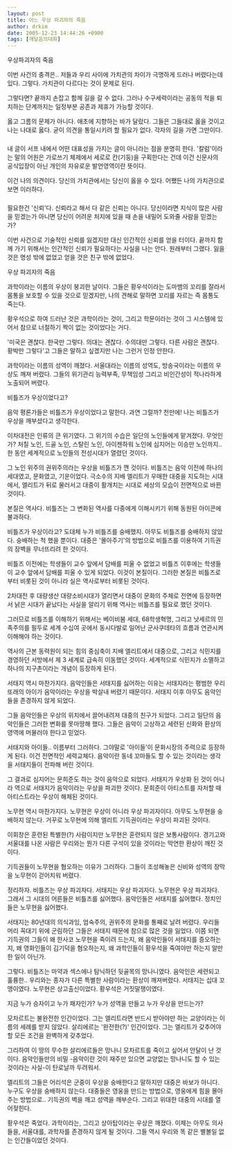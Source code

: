 ```yaml
---
layout: post
title: 어느 우상 파괴자의 죽음
author: drkim
date: 2005-12-23 14:44:26 +0900
tags: [깨달음의대화]
---
```

우상파괴자의 죽음
  

  
이번 사건의 충격은.. 저들과 우리 사이에 가치관의 차이가 극명하게 드러나 버렸다는데 있다. 그렇다. 가치관이 다르다는 것이 문제로 된다. 
  

  
그렇다면? 끝까지 손잡고 함께 길을 갈 수 없다. 그러나 수구세력이라는 공동의 적을 퇴치하는 단계까지는 일정부분 공존과 제휴가 가능할 것이다. 
  

  
옳고 그름의 문제가 아니다. 애초에 지향하는 바가 달랐다. 그들은 그들대로 옳을 것이고 나는 나대로 옳다. 굳이 의견을 통일시키려 할 필요가 없다. 각자의 길을 가면 그만이다. 
  

  
###
  

  
내 글이 서프 내에서 어떤 대표성을 가지는 글이 아니라는 점을 분명히 한다. '칼럼'이라는 말의 어원은 가로쓰기 체제에서 세로로 칸(기둥)을 구획한다는 건데 이건 신문사의 공식입장이 아닌 개인의 자유로운 발언영역이란 뜻이다. 
  

  
이건 나의 의견이다. 당신의 가치관에서는 당신이 옳을 수 있다. 어쨌든 나의 가치관으로 보면 이러하다. 
  

  
###
  

  
필요한건 '신뢰'다. 신뢰라고 해서 다 같은 신뢰는 아니다. 당신이라면 지식이 많은 사람을 믿겠는가 아니면 당신이 어려운 처지에 있을 때 손을 내밀어 도와줄 사람을 믿겠는가? 
  

  
이번 사건으로 기술적인 신뢰를 잃겠지만 대신 인간적인 신뢰를 얻을 터이다. 끝까지 함께 가기 위해서는 인간적인 신뢰가 필요하다는 사실을 나는 안다. 원래부터 그랬다. 잃을 것은 명성 밖에 없었고 얻을 것은 친구 밖에 없었다. 
  

  

  
우상 파괴자의 죽음
  

  
과학이라는 이름의 우상이 붕괴한 날이다. 그들은 황우석이라는 도마뱀의 꼬리를 잘라서 몸통을 보호할 수 있을 것으로 믿겠지만, 나의 견해로 말하면 꼬리를 자르는 즉 몸통도 죽는다. 
  

  
황우석으로 하여 드러난 것은 과학이라는 것이, 그리고 학문이라는 것이 그 시스템에 있어서 참으로 너절하기 짝이 없는 것이었다는 거다. 
  

  
'미국은 괜찮다. 한국만 그렇다. 의대는 괜찮다. 수의대만 그렇다. 다른 사람은 괜찮다. 황박만 그렇다'고 그들은 말하고 싶겠지만 나는 그런거 인정 안한다. 
  

  
과학이라는 이름의 성역이 깨졌다. 서울대라는 이름의 성역도, 방송국이라는 이름의 우상도 깨져 버렸다. 그들의 위기관리 능력부족, 무책임성 그리고 비인간성이 적나라하게 노출되어 버렸다.
  

  

  
비틀즈가 우상이었다고?
  

  
음악 평론가들은 비틀즈가 우상이었다고 말한다. 과연 그럴까? 천만에! 나는 비틀즈가 우상을 깨부셨다고 생각한다. 
  

  
이차대전은 인류의 큰 위기였다. 그 위기의 수습은 일단의 노인들에게 맡겨졌다. 무엇인가? 처칠 노인, 드골 노인, 스탈린 노인, 아이젠하워 노인에 심지어는 이승만 노인까지.. 한 동안 세계적으로 노인들의 전성시대가 열렸던 것이다. 
  

  
그 노인 위주의 권위주의라는 우상을 비틀즈가 깬 것이다. 비틀즈는 음악 이전에 하나의 세대였고, 문화였고, 기운이었다. 극소수의 지배 엘리트가 우매한 대중을 지도하는 시대에서, 엘리트가 뒤로 물러서고 대중이 활개치는 시대로 세상의 모습이 전면적으로 바뀐 것이다. 
  

  
본질은 역사다. 비틀즈는 그 변화된 역사를 다중에게 이해시키기 위해 동원된 아이콘에 불과하다. 
  

  
비틀즈가 우상이라고? 도대체 누가 비틀즈를 숭배했지. 아무도 비틀즈를 숭배하지 않았다. 숭배하는 척 했을 뿐이다. 대중은 '몰아주기'의 방법으로 비틀즈를 이용하여 기득권의 장벽을 무너뜨리려 한 것이다.
  

  
비틀즈 이전에는 학생들이 교수 앞에서 담배를 피울 수 없었고 비틀즈 이후에는 학생들이 교수 앞에서 담배를 피울 수 있게 되었다. 이것이 본질이다. 그러한 본질은 비틀즈로부터 비롯된 것이 아니라 실은 역사로부터 비롯된 것이다. 
  

  
2차대전 후 대량생산 대량소비시대가 열리면서 대중이 문화의 주체로 전면에 등장하면서 낡은 시대가 끝났다는 사실을 알리기 위해 역사는 비틀즈를 필요로 했던 것이다. 
  

  
그러므로 비틀즈를 이해하기 위해서는 베이비붐 세대, 68학생혁명, 그리고 낫세르의 민족주의를 필두로 세계 수십여 곳에서 동시다발로 일어난 군사쿠데타의 흐름과 연관시켜 이해해야 하는 것이다.
  

  
역사의 근본 동력원이 되는 힘의 중심축이 지배 엘리트에서 대중으로, 그리고 식민지를 경영하던 서방에서 제 3 세계로 급속히 이동했던 것이다. 세계적으로 식민지가 소멸하고 하나의 지구촌이라는 개념이 등장하게 된다. 
  

  
서태지 역시 마찬가지다. 음악인들은 서태지를 싫어하는 이유는 서태지라는 평범한 우리 또래의 아이가 음악이라는 우상을 박살내 버렸기 때문이다. 서태지 이후 아무도 음악인들을 존경하지 않게 되었다. 
  

  
그들 음악인들은 우상의 위치에서 끌어내려져 대중의 친구가 되었다. 그리고 일단의 음악인들은 그러한 변화를 못마땅해 했다. 그들은 음악이 고상하고 세련된 신화와 환상의 영역에 머물러야 한다고 믿었다. 
  

  
서태지와 아이들.. 이름부터 그러하다. 그야말로 '아이들'이 문화시장의 주력으로 등장하게 된다. 이건 전면적인 세력교체다. 음악이란 동네 꼬마들도 할 수 있는 것이라는 생각을 서태지들이 전파해 버린 것이다. 
  

  
그 결과로 심지어는 문희준도 하는 것이 음악으로 되었다. 서태지가 우상화 된 것이 아니라 역으로 서태지가 음악이라는 우상을 파괴한 것이다. 문희준이 아티스트를 자처할 때 아티스트라는 우상이 해체된 것이다. 
  

  
노무현 역시 마찬가지다. 노무현은 우상이 아니라 우상 파괴자이다. 아무도 노무현을 숭배하지 않는다. 거꾸로 노무현에 의해 엘리트 기득권이라는 우상이 파괴된 것이다. 
  

  
이회창은 훈련된 특별한(?) 사람이지만 노무현은 훈련되지 않은 보통사람이다. 경기고와 서울대를 나온 사람은 우리와는 뭔가 다른 구석이 있을 것이라는 막연한 환상이 깨진 것이다. 
  

  
기득권들이 노무현을 혐오하는 이유가 그러하다. 그들이 조성해놓은 신비와 성역의 장막을 노무현이 걷어치워 버렸다. 
  

  
정리하자. 비틀즈는 우상 파괴자다. 서태지는 우상 파괴자다. 노무현은 우상 파괴자다. 그래서 그 시대의 어른들은 비틀즈를 싫어했다. 음악인들은 서태지를 싫어했다. 정치인들은 노무현을 싫어했다. 
  

  
서태지는 80년대의 의식과잉, 엄숙주의, 권위주의 문화를 통째로 날려 버렸다. 우리들 머리 꼭대기 위에 군림하던 그들은 서태지 때문에 참으로 많은 것을 잃었다. 이쯤 되면 기득권의 그들이 왜 한사코 노무현을 죽이려 드는지, 왜 음악인들이 서태지를 증오하는지, 왜 영화인들이 김기덕을 혐오하는지, 왜 과학인들이 황우석을 죽여야만 하는지 알만한 일이 아닌가.
  

  
그렇다. 비틀즈는 마약과 섹스에나 탐닉하던 뒷골목의 망나니였다. 음악인은 세련되고 훌륭한.. 우리와는 종자가 다른 특별한 사람이라는 환상이 깨져버렸다. 서태지는 십대 꼬맹이였다. 노무현은 상고출신이었다. 황우석은 거짓말쟁이였다. 
  

  
지금 누가 승자이고 누가 패자인가? 누가 성역을 만들고 누가 우상을 만드는가?
  

  
모차르트는 불완전한 인간이었다. 그는 엘리트라면 반드시 받아야만 하는 교양이라는 이름의 세례를 받지 않았다. 살리에르는 '완전한(?)' 인간이었다. 그는 엘리트가 갖추어야 할 모든 조건을 완벽하게 갖추었다. 
  

  
그리하여 이 땅의 무수한 살리에르들은 망나니 모차르트를 죽이고 싶어서 안달이 난 것이다. 음악인들만의 비밀 -음악이란 것이 재주만 있으면 교양없는 망나니도 할 수 있는 것이라는 사실-이 탄로날까 두려워서.
  

  
엘리트의 그들은 어리석은 군중이 우상을 숭배한다고 말하지만 대중은 바보가 아니다. 누구도 우상을 숭배하지 않는다. 대중들은 영웅을 만드는 방법으로, 영웅에게 힘을 몰아주는 방법으로.. 기득권의 벽을 깨고 성역을 깨부순다. 그리고 위대한 대중의 시대를 열어젖힌다. 
  

  
황우석은 죽었다. 과학이라는, 그리고 상아탑이라는 우상은 깨졌다. 이제는 아무도 의사들을, 서울대를, 과학자를 존경하지 않게 될 것이다. 그들 역시 우리와 똑 같은 별볼일 없는 인간들이었던 것이다.